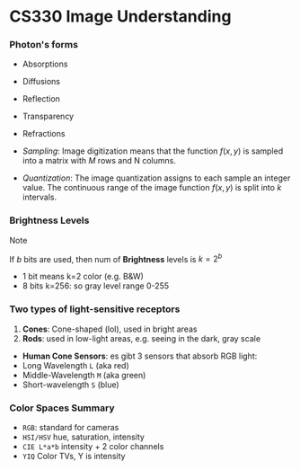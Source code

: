 # CS330 Image Understanding

### Photon's forms
- Absorptions
- Diffusions
- Reflection
- Transparency
- Refractions


- *Sampling*: Image digitization means that the function $f(x, y)$ is sampled into a matrix with $M$ rows and N columns. 
- *Quantization*: The image quantization assigns to each sample an integer value. The continuous range of the image function $f(x, y)$ is split into $k$ intervals.
### Brightness Levels

> [!NOTE]
> If $b$ bits are used, then num of **Brightness** levels is $k = 2^b$

- 1 bit means k=2 color (e.g. B&W)
- 8 bits k=256: so gray level range 0-255

### Two types of light-sensitive receptors
1. **Cones**: Cone-shaped (lol), used in bright areas 
2. **Rods**: used in low-light areas, e.g. seeing in the dark, gray scale

- **Human Cone Sensors**: es gibt 3 sensors that absorb RGB light:
- Long Wavelength `L` (aka red)
- Middle-Wavelength `M` (aka green)
- Short-wavelength `S` (blue)



### Color Spaces Summary
- `RGB`: standard for cameras
- `HSI/HSV` hue, saturation, intensity
- `CIE L*a*b` intensity + 2 color channels
- `YIQ` Color TVs, Y is intensity